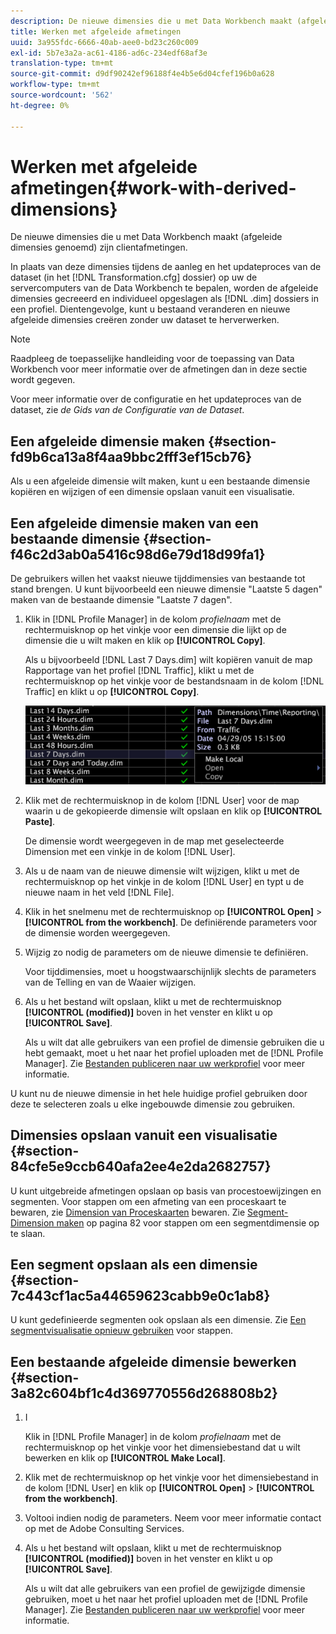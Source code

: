 ```yaml
---
description: De nieuwe dimensies die u met Data Workbench maakt (afgeleide dimensies genoemd) zijn clientafmetingen.
title: Werken met afgeleide afmetingen
uuid: 3a955fdc-6666-40ab-aee0-bd23c260c009
exl-id: 5b7e3a2a-ac61-4186-ad6c-234edf68af3e
translation-type: tm+mt
source-git-commit: d9df90242ef96188f4e4b5e6d04cfef196b0a628
workflow-type: tm+mt
source-wordcount: '562'
ht-degree: 0%

---
```


# Werken met afgeleide afmetingen{#work-with-derived-dimensions}

De nieuwe dimensies die u met Data Workbench maakt (afgeleide dimensies genoemd) zijn clientafmetingen.

In plaats van deze dimensies tijdens de aanleg en het updateproces van de dataset (in het [!DNL Transformation.cfg] dossier) op uw de servercomputers van de Data Workbench te bepalen, worden de afgeleide dimensies gecreeerd en individueel opgeslagen als [!DNL .dim] dossiers in een profiel. Dientengevolge, kunt u bestaand veranderen en nieuwe afgeleide dimensies creëren zonder uw dataset te herverwerken.

>[!NOTE]
>
>Raadpleeg de toepasselijke handleiding voor de toepassing van Data Workbench voor meer informatie over de afmetingen dan in deze sectie wordt gegeven.

Voor meer informatie over de configuratie en het updateproces van de dataset, zie *de Gids van de Configuratie van de Dataset*.

## Een afgeleide dimensie maken {#section-fd9b6ca13a8f4aa9bbc2fff3ef15cb76}

Als u een afgeleide dimensie wilt maken, kunt u een bestaande dimensie kopiëren en wijzigen of een dimensie opslaan vanuit een visualisatie.

## Een afgeleide dimensie maken van een bestaande dimensie {#section-f46c2d3ab0a5416c98d6e79d18d99fa1}

De gebruikers willen het vaakst nieuwe tijddimensies van bestaande tot stand brengen. U kunt bijvoorbeeld een nieuwe dimensie &quot;Laatste 5 dagen&quot; maken van de bestaande dimensie &quot;Laatste 7 dagen&quot;.

1. Klik in [!DNL Profile Manager] in de kolom *profielnaam* met de rechtermuisknop op het vinkje voor een dimensie die lijkt op de dimensie die u wilt maken en klik op **[!UICONTROL Copy]**.

   Als u bijvoorbeeld [!DNL Last 7 Days.dim] wilt kopiëren vanuit de map Rapportage van het profiel [!DNL Traffic], klikt u met de rechtermuisknop op het vinkje voor de bestandsnaam in de kolom [!DNL Traffic] en klikt u op **[!UICONTROL Copy]**.

   ![](assets/vis_ProfMgr_CopyDimension.png)

1. Klik met de rechtermuisknop in de kolom [!DNL User] voor de map waarin u de gekopieerde dimensie wilt opslaan en klik op **[!UICONTROL Paste]**.

   De dimensie wordt weergegeven in de map met geselecteerde Dimension met een vinkje in de kolom [!DNL User].

1. Als u de naam van de nieuwe dimensie wilt wijzigen, klikt u met de rechtermuisknop op het vinkje in de kolom [!DNL User] en typt u de nieuwe naam in het veld [!DNL File].
1. Klik in het snelmenu met de rechtermuisknop op **[!UICONTROL Open]** > **[!UICONTROL from the workbench]**. De definiërende parameters voor de dimensie worden weergegeven.
1. Wijzig zo nodig de parameters om de nieuwe dimensie te definiëren.

   Voor tijddimensies, moet u hoogstwaarschijnlijk slechts de parameters van de Telling en van de Waaier wijzigen.

1. Als u het bestand wilt opslaan, klikt u met de rechtermuisknop **[!UICONTROL (modified)]** boven in het venster en klikt u op **[!UICONTROL Save]**.

   Als u wilt dat alle gebruikers van een profiel de dimensie gebruiken die u hebt gemaakt, moet u het naar het profiel uploaden met de [!DNL Profile Manager]. Zie [Bestanden publiceren naar uw werkprofiel](../../../../home/c-get-started/c-admin-intrf/c-prof-mgr/t-pub-files-wkg-prof.md#task-a0106e010c834d16bd60eef4721b6af9) voor meer informatie.

U kunt nu de nieuwe dimensie in het hele huidige profiel gebruiken door deze te selecteren zoals u elke ingebouwde dimensie zou gebruiken.

## Dimensies opslaan vanuit een visualisatie {#section-84cfe5e9ccb640afa2ee4e2da2682757}

U kunt uitgebreide afmetingen opslaan op basis van procestoewijzingen en segmenten. Voor stappen om een afmeting van een proceskaart te bewaren, zie [Dimension van Proceskaarten](../../../../home/c-get-started/c-analysis-vis/c-proc-maps/t-dim-proc-maps.md#task-44d9e555d4a944e6aa81993eef703051) bewaren. Zie [Segment-Dimension maken](../../../../home/c-get-started/c-analysis-vis/c-seg/c-create-seg-dim.md#concept-70b363edcad14185ba8051646ad3d44e) op pagina 82 voor stappen om een segmentdimensie op te slaan.

## Een segment opslaan als een dimensie {#section-7c443cf1ac5a44659623cabb9e0c1ab8}

U kunt gedefinieerde segmenten ook opslaan als een dimensie. Zie [Een segmentvisualisatie opnieuw gebruiken](../../../../home/c-get-started/c-analysis-vis/c-seg/c-reuse-seg-vis.md#concept-a8a607bd415d404a83c32a26b804cbdc) voor stappen.

## Een bestaande afgeleide dimensie bewerken {#section-3a82c604bf1c4d369770556d268808b2}

1. I

   Klik in [!DNL Profile Manager] in de kolom *profielnaam* met de rechtermuisknop op het vinkje voor het dimensiebestand dat u wilt bewerken en klik op **[!UICONTROL Make Local]**.
1. Klik met de rechtermuisknop op het vinkje voor het dimensiebestand in de kolom [!DNL User] en klik op **[!UICONTROL Open]** > **[!UICONTROL from the workbench]**.
1. Voltooi indien nodig de parameters. Neem voor meer informatie contact op met de Adobe Consulting Services.
1. Als u het bestand wilt opslaan, klikt u met de rechtermuisknop **[!UICONTROL (modified)]** boven in het venster en klikt u op **[!UICONTROL Save]**.

   Als u wilt dat alle gebruikers van een profiel de gewijzigde dimensie gebruiken, moet u het naar het profiel uploaden met de [!DNL Profile Manager]. Zie [Bestanden publiceren naar uw werkprofiel](../../../../home/c-get-started/c-admin-intrf/c-prof-mgr/t-pub-files-wkg-prof.md#task-a0106e010c834d16bd60eef4721b6af9) voor meer informatie.
